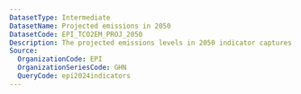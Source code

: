 ```yaml
---
DatasetType: Intermediate
DatasetName: Projected emissions in 2050
DatasetCode: EPI_TCO2EM_PROJ_2050
Description: The projected emissions levels in 2050 indicator captures whether countries are on track to reach zero emissions of four greenhouse gases by 2050. These greenhouse gases include carbon dioxide
Source:
  OrganizationCode: EPI
  OrganizationSeriesCode: GHN
  QueryCode: epi2024indicators
---
```

